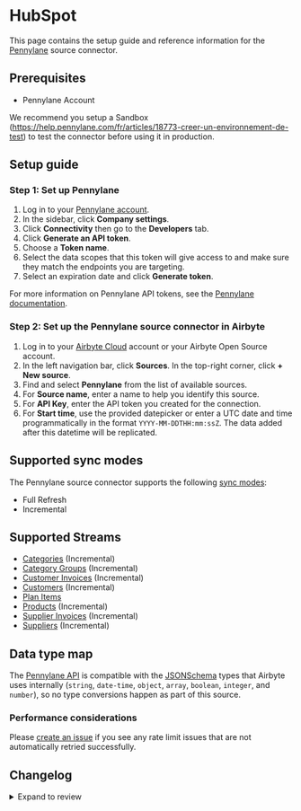 # HubSpot

<HideInUI>

This page contains the setup guide and reference information for the [Pennylane](https://www.pennylane.com/) source connector.

</HideInUI>

## Prerequisites

- Pennylane Account

We recommend you setup a Sandbox (https://help.pennylane.com/fr/articles/18773-creer-un-environnement-de-test) to test the connector before using it in production.

## Setup guide

### Step 1: Set up Pennylane

1. Log in to your [Pennylane account](https://app.pennylane.com/auth/login).
2. In the sidebar, click **Company settings**.
3. Click **Connectivity** then go to the **Developers** tab.
4. Click **Generate an API token**.
5. Choose a **Token name**.
6. Select the data scopes that this token will give access to and make sure they match the endpoints you are targeting.
7. Select an expiration date and click **Generate token**.

For more information on Pennylane API tokens, see the [Pennylane documentation](https://help.pennylane.com/fr/articles/18770-utiliser-l-api-publique-pennylane#h_b5fb4b01ed).

### Step 2: Set up the Pennylane source connector in Airbyte

1. Log in to your [Airbyte Cloud](https://cloud.airbyte.com/workspaces) account or your Airbyte Open Source account.
2. In the left navigation bar, click **Sources**. In the top-right corner, click **+ New source**.
3. Find and select **Pennylane** from the list of available sources.
4. For **Source name**, enter a name to help you identify this source.
5. For **API Key**, enter the API token you created for the connection.
6. For **Start time**, use the provided datepicker or enter a UTC date and time programmatically in the format `YYYY-MM-DDTHH:mm:ssZ`. The data added after this datetime will be replicated.

## Supported sync modes

The Pennylane source connector supports the following [sync modes](https://docs.airbyte.com/cloud/core-concepts#connection-sync-modes):

- Full Refresh
- Incremental

## Supported Streams

- [Categories](https://pennylane.readme.io/reference/tags-get) \(Incremental\)
- [Category Groups](https://pennylane.readme.io/reference/tag-groups-get) \(Incremental\)
- [Customer Invoices](https://pennylane.readme.io/reference/customer_invoices-get-1) \(Incremental\)
- [Customers](https://pennylane.readme.io/reference/customers-get-1) \(Incremental\)
- [Plan Items](https://pennylane.readme.io/reference/plan_items-get-1)
- [Products](https://pennylane.readme.io/reference/products-get-1) \(Incremental\)
- [Supplier Invoices](https://pennylane.readme.io/reference/supplier_invoices-get) \(Incremental\)
- [Suppliers](https://pennylane.readme.io/reference/suppliers-get) \(Incremental\)

## Data type map

The [Pennylane API](https://paystack.com/docs/api) is compatible with the [JSONSchema](https://json-schema.org/understanding-json-schema/reference/index.html) types that Airbyte uses internally \(`string`, `date-time`, `object`, `array`, `boolean`, `integer`, and `number`\), so no type conversions happen as part of this source.

### Performance considerations

Please [create an issue](https://github.com/airbytehq/airbyte/issues) if you see any rate limit issues that are not automatically retried successfully.

## Changelog

<details>
  <summary>Expand to review</summary>

| Version | Date       | Pull Request | Subject                        |
| :------ | :--------- | :----------- | :----------------------------- |
| 0.1.0   | 2024-08-04 |              | Add Pennylane source connector |

</details>

